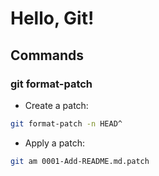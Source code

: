 # Hello, Git!

## Commands

### git format-patch

* Create a patch:

```bash
git format-patch -n HEAD^
```

* Apply a patch:

```bash
git am 0001-Add-README.md.patch
```
